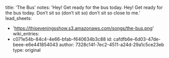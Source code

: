 title: 'The Bus'
notes: 'Hey! Get ready for the bus today.  Hey! Get ready for the bus today. Don’t sit so (don’t sit so) don’t sit so close to me.'
lead_sheets:
  - 'https://thiseveningsshow.s3.amazonaws.com/songs/the-bus.png'
wiki_entries:
  - c071e54b-84c4-4e66-bfab-f640634b3c88
id: cafdfb6e-6d03-47de-beee-e6e441854043
author: 7328c14f-7ec2-4511-a24d-29a1c5ce23eb
type: original
